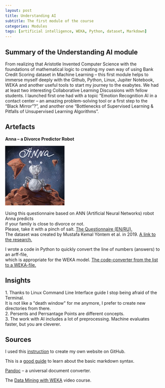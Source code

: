 ```yaml
---
layout: post
title: Understanding AI
subtitle: The first module of the course
categories: Modules
tags: [artificial intelligence, WEKA, Python, dataset, Markdown]
---
```


## Summary of the Understanding AI module

From realizing that Aristotle Invented Computer Science with the foundations of mathematical logic to creating my own way of using Bank Credit Scoring dataset in Machine Learning – this first module helps to immerse myself deeply with the Github, Python, Linux, Jupiter Notebook, WEKA and another useful tools to start my journey to the exabytes. We had at least two interesting Collaborative Learning Discussions with fellow students. I launched first one had with a topic “Emotion Recognition AI in a contact center – an amazing problem-solving tool or a first step to the “Black Mirror”?”, and another one “Bottlenecks of Supervised Learning & Pitfalls of Unsupervised Learning Algorithms”.

## Artefacts

**Anna – a Divorce Predictor Robot**

   ![Anna](/assets/images/banners/Anna.jpg)

<p> Using this questionnaire based on ANN (Artificial Neural Networks) robot Anna predicts<br>
  if your family is close to divorce or not.<br>
Please, take it with a pinch of salt. 
<a href="/Questions%20Sheet%20for%20AI%20Divorce%20evaluate.docx">The Questionnaire (EN/RU).</a><br> 
The dataset was created by Mustafa Kemal Yöntem et al. in 2019.
<a href="https://www.researchgate.net/publication/334170931_DIVORCE_PREDICTION_USING_CORRELATION_BASED_FEATURE_SELECTION_AND_ARTIFICIAL_NEURAL_NETWORKS" target="_blank">A link to the research.</a></p>
I wrote a code in Python to quickly convert the line of numbers (answers) to an arff-file,<br>
which is appropriate for the WEKA model.
<a href="https://github.com/Vasilisalook/vasilisalook.github.io/blob/main/code_convertor_for_WEKA.txt">The code-converter from the list to a WEKA-file.</a><br> 

## Insights

<p>1. Thanks to Linux Command Line Interface guide I stop being afraid of the Terminal.<br>
It is not like a "death window" for me anymore, I prefer to create new directories from there.<br>
2. Persents and Perrsantage Points are different concepts.<br>
3. The work with AI includes a lot of preprocessing. Machine evaluates faster, but you are cleverer.</p>

## Sources

I used this [instruction](https://www.youtube.com/watch?v=TRIys0HLJuU) to create my own website on GitHub.

This is a [good guide](https://www.markdownguide.org/basic-syntax/) to learn about the basic markdown syntax.

[Pandoc](https://pandoc.org/index.html?dm_t=0,0,0,0,0) – a universal document converter.

The [Data Mining with WEKA](https://youtu.be/LcHw2ph6bss) video course.
